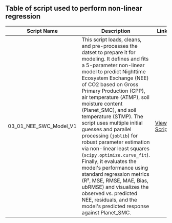 ## Table of script used to perform non-linear regression  

| Script Name | Description | Link |
|------------|------------|-------------|
|  03_01_NEE_SWC_Model_V1| This script loads, cleans, and pre-processes the datset to prepare it for modeling. It defines and fits a 5-parameter non-linear model to predict Nighttime Ecosystem Exchange (NEE) of CO2 based on Gross Primary Production (GPP), air temperature (ATMP), soil moisture content (Planet_SMC), and soil temperature (STMP). The script uses multiple initial guesses and parallel processing (`joblib`) for robust parameter estimation via non-linear least squares (`scipy.optimize.curve_fit`). Finally, it evaluates the model's performance using standard regression metrics (R², MSE, RMSE, MAE, Bias, ubRMSE) and visualizes the observed vs. predicted NEE, residuals, and the model's predicted response against Planet_SMC. | [View Script]() |


